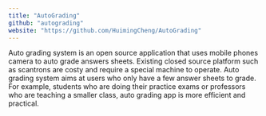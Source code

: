 ```yaml
---
title: "AutoGrading"
github: "autograding"
website: "https://github.com/HuimingCheng/AutoGrading"
---
```


Auto grading system is an open source application that uses mobile phones camera to auto grade answers sheets. Existing closed source platform such as scantrons are costy and require a special machine to operate. Auto grading system aims at users who only have a few answer sheets to grade. For example, students who are doing their practice exams or professors who are teaching a smaller class, auto grading app is more efficient and practical.
